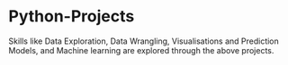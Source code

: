# Python-Projects

Skills like Data Exploration, Data Wrangling, Visualisations and Prediction Models, and Machine learning are explored through the above projects.


